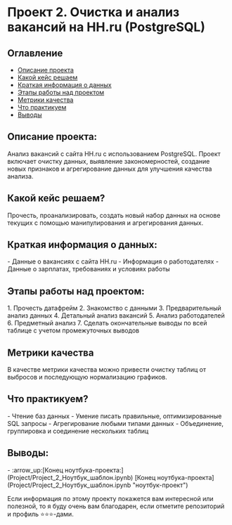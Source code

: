 # Проект 2. Очистка и анализ вакансий на HH.ru (PostgreSQL)

## Оглавление  
- [Описание проекта](#about)  
- [Какой кейс решаем](#case)  
- [Краткая информация о данных](#data_info)  
- [Этапы работы над проектом](#requirements) 
- [Метрики качества](#metrics)
- [Что практикуем](#practise)
- [Выводы](#finaly) 

<h2 id="about">Описание проекта:</h2>
Анализ вакансий с сайта HH.ru с использованием PostgreSQL. Проект включает очистку данных, выявление закономерностей, создание новых признаков и агрегирование данных для улучшения качества анализа.

<h2 id="case">Какой кейс решаем?</h2>
Прочесть, проанализировать, создать новый набор данных на основе текущих с помощью манипулирования и агрегирования данных.

<h2 id="data_info">Краткая информация о данных:</h2>
- Данные о вакансиях с сайта HH.ru
- Информация о работодателях
- Данные о зарплатах, требованиях и условиях работы

<h2 id="requirements">Этапы работы над проектом:</h2>
1. Прочесть датафрейм
2. Знакомство с данными
3. Предварительный анализ данных
4. Детальный анализ вакансий
5. Анализ работодателей
6. Предметный анализ
7. Сделать окончательные выводы по всей таблице с учетом промежуточных выводов

<h2 id="metrics">Метрики качества</h2>
В качестве метрики качества можно привести очистку таблиц от выбросов и последующую нормализацию графиков.

<h2 id="practise">Что практикуем?</h2>
- Чтение баз данных
- Умение писать правильные, оптимизированные SQL запросы
- Агрегирование любыми типами данных
- Объединение, группировка и соединение нескольких таблиц

<h2 id="finaly">Выводы:</h2>
- :arrow_up:[Конец ноутбука-проекта:](Project/Project_2_Ноутбук_шаблон.ipynb)
[Конец ноутбука-проекта](Project/Project_2_Ноутбук_шаблон.ipynb "ноутбук-проект")


Если информация по этому проекту покажется вам интересной или полезной, то я буду очень вам благодарен, если отметите репозиторий и профиль ⭐️⭐️⭐️-дами.